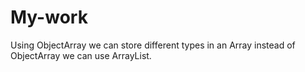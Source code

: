 # My-work
Using ObjectArray we can store different types in an Array instead of ObjectArray we can use ArrayList.
